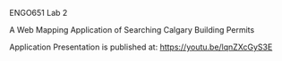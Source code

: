ENGO651 Lab 2

A Web Mapping Application of Searching Calgary Building Permits 

Application Presentation is published at: https://youtu.be/lqnZXcGyS3E